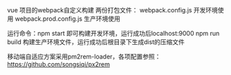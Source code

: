 vue 项目的webpack自定义构建
两份打包文件：
webpack.config.js  开发环境使用
webpack.prod.config.js 生产环境使用

运行命令：npm start 即可构建开发环境，运行成功后localhost:9000 
         npm run build 构建生产环境文件，运行成功后根目录下生成dist的压缩文件

移动端自适应方案采用pm2rem-loader，各项配置参照：https://github.com/songsiqi/px2rem